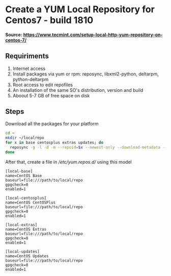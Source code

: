# Create a YUM Local Repository for Centos7 - build 1810

#### Source: https://www.tecmint.com/setup-local-http-yum-repository-on-centos-7/

## Requiriments
1. Internet access
2. Install packages via yum or rpm: reposync, libxml2-python, deltarpm, python-deltarpm
3. Root access to edit repofiles
4. An installation of the same SO's distribution, version and build
5. Aboout 5-7 GB of free space on disk 

## Steps

Download all the packages for your platform

```bash
cd ~
mkdir ~/localrepo
for x in base centosplus extras updates; do 
  reposync -g -l -d -m --repoid=$x --newest-only --download-metadata --download_path=localrepo/; 
done
```

After that, create a file in *_/etc/yum.repos.d/_* using this model

```
[local-base]
name=CentOS Base
baseurl=file:///path/to/local/repo
gpgcheck=0
enabled=1

[local-centosplus]
name=CentOS CentOSPlus
baseurl=file:///path/to/local/repo
gpgcheck=0
enabled=1

[local-extras]
name=CentOS Extras
baseurl=file:///path/to/local/repo
gpgcheck=0
enabled=1

[local-updates]
name=CentOS Updates
baseurl=file:///path/to/local/repo
gpgcheck=0
enabled=1
```
